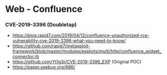 # Web - Confluence

### CVE-2019-3396 (Doubletap)
* https://blog.rapid7.com/2019/04/12/confluence-unauthorized-rce-vulnerability-cve-2019-3396-what-you-need-to-know/
* https://github.com/rapid7/metasploit-framework/blob/master/modules/exploits/multi/http/confluence_widget_connector.rb
* https://github.com/Yt1g3r/CVE-2019-3396_EXP (Original POC)
* https://paper.seebug.org/886/
